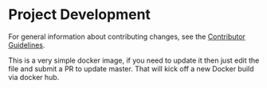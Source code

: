 # Project Development

For general information about contributing changes, see the
[Contributor Guidelines](https://github.com/titan-data/.github/blob/master/CONTRIBUTING.md).

This is a very simple docker image, if you need to update it then just
edit the file and submit a PR to update master. That will kick off a new
Docker build via docker hub.
